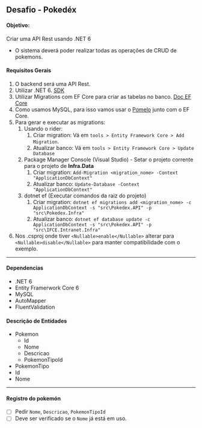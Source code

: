 ## Desafio - Pokedéx

#### Objetivo:
Criar uma API Rest usando .NET 6 
- O sistema deverá poder realizar todas as operações de CRUD de pokemons.

#### Requisitos Gerais
1. O backend será uma API Rest.
2. Utilizar .NET 6. [SDK](https://dotnet.microsoft.com/en-us/download/dotnet/6.0)
3. Utilizar Migrations com EF Core para criar as tabelas no banco. [Doc EF Core](https://docs.microsoft.com/pt-br/ef/core/)
4. Como usamos MySQL, para isso vamos usar o [Pomelo](https://github.com/PomeloFoundation/Pomelo.EntityFrameworkCore.MySql) junto com o EF Core.
5. Para gerar e executar as migrations:
   1. Usando o rider:
      1. Criar migration: Vá em `tools > Entity Framework Core > Add Migration`. 
      2. Atualizar banco: Vá em `tools > Entity Framework Core > Update Database`
   2. Package Manager Console (Visual Studio) - Setar o projeto corrente para o projeto de **Infra.Data**
      1. Criar migration: ```Add-Migration <migration_nome> -Context "ApplicationDbContext"```
      2. Atualizar banco: ```Update-Database -Context "ApplicationDbContext"```
   3. dotnet ef (Executar comandos da raiz do projeto)
      1. Criar migration: ```dotnet ef migrations add <migration_nome> -c ApplicationDbContext -s "src\Pokedex.API" -p "src\Pokedex.Infra"```
      2. Atualizar banco: ```dotnet ef database update -c ApplicationDbContext -s "src\Pokedex.API" -p "src\IFCE.Intranet.Infra"```
6. Nos .csproj onde tiver `<Nullable>enable</Nullable>` alterar para `<Nullable>disable</Nullable>` para manter compatibilidade com o exemplo.
---

#### Dependencias
 - .NET 6
 - Entity Framerwork Core 6
 - MySQL
 - AutoMapper
 - FluentValidation

#### Descrição de Entidades

 - Pokemon
   - Id
   - Nome
   - Descricao
   - PokemonTipoId
 - PokemonTipo
 - Id
 - Nome
   
---

#### Registro do pokemón
 - [ ] Pedir `Nome`, `Descricao`, `PokemonTipoId`
 - [ ] Deve ser verificado se o `Nome` já está em uso.
